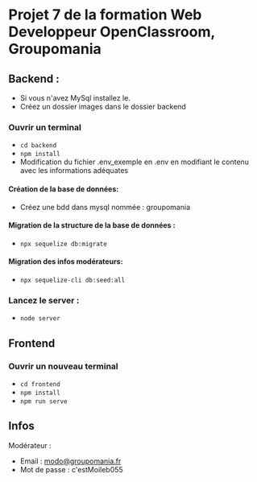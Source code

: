 # Projet 7 de la formation Web Developpeur OpenClassroom, Groupomania

## Backend :
- Si vous n'avez MySql installez le.
- Créez un dossier images dans le dossier backend
### Ouvrir un terminal 
- ``cd backend``
- ``npm install``
- Modification du fichier .env_exemple en .env en modifiant le contenu avec les informations adéquates
#### Création de la base de données:
- Créez une bdd dans mysql nommée : groupomania
#### Migration de la structure de la base de données :
- ``npx sequelize db:migrate``
#### Migration des infos modérateurs:
- ``npx sequelize-cli db:seed:all``

### Lancez le server :
- ``node server``


## Frontend
### Ouvrir un nouveau terminal
- ``cd frontend``
- ``npm install``
- ``npm run serve``


## Infos
Modérateur :  
- Email : modo@groupomania.fr
- Mot de passe : c'estMoileb055
